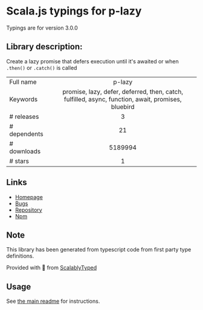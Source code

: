 
# Scala.js typings for p-lazy

Typings are for version 3.0.0

## Library description:
Create a lazy promise that defers execution until it's awaited or when `.then()` or `.catch()` is called

|                    |                 |
| ------------------ | :-------------: |
| Full name          | p-lazy |
| Keywords           | promise, lazy, defer, deferred, then, catch, fulfilled, async, function, await, promises, bluebird |
| # releases         | 3 |
| # dependents       | 21 |
| # downloads        | 5189994 |
| # stars            | 1 |

## Links
- [Homepage](https://github.com/sindresorhus/p-lazy#readme)
- [Bugs](https://github.com/sindresorhus/p-lazy/issues)
- [Repository](https://github.com/sindresorhus/p-lazy)
- [Npm](https://www.npmjs.com/package/p-lazy)
    


## Note
This library has been generated from typescript code from first party type definitions.

Provided with :purple_heart: from [ScalablyTyped](https://github.com/oyvindberg/ScalablyTyped)

## Usage
See [the main readme](../../readme.md) for instructions.


